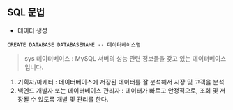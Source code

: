 ## SQL 문법

- 데이터 생성

```mysql
CREATE DATABASE DATABASENAME -- 데이터베이스명
```

> sys 데이터베이스 : MySQL 서버의 성능 관련 정보들을 갖고 있는 데이터베이스입니다.

1. 기획자/마케터 : 데이터베이스에 저장된 데이터를 잘 분석해서 시장 및 고객을 분석
2. 백엔드 개발자 또는 데이터베이스 관리자 : 데이터가 빠르고 안정적으로, 조회 및 저장될 수 있도록 개발 및 관리를 한다.

